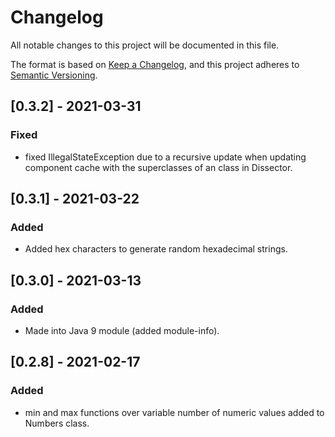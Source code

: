 # Changelog
All notable changes to this project will be documented in this file.

The format is based on [Keep a Changelog](https://keepachangelog.com/en/1.0.0/),
and this project adheres to [Semantic Versioning](https://semver.org/spec/v2.0.0.html).

## [0.3.2] - 2021-03-31
### Fixed
- fixed IllegalStateException due to a recursive update when updating component
  cache with the superclasses of an class in Dissector.

## [0.3.1] - 2021-03-22
### Added
- Added hex characters to generate random hexadecimal strings.

## [0.3.0] - 2021-03-13
### Added
- Made into Java 9 module (added module-info).

## [0.2.8] - 2021-02-17
### Added
- min and max functions over variable number of numeric values added to Numbers class.


